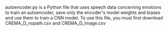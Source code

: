 autoencoder.py is a Python file that uses speech data concerning emotions to train an autoencoder, save only the encoder's model weights and biases and use them to train a CNN model. To use this file, you must first download CREMA_D_nopath.csv and CREMA_D_Image.csv
